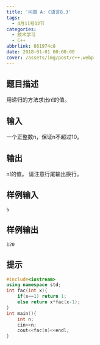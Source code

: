```yaml
---
title: '问题 A: C语言8.3'
tags:
  - 4月11号12节
categories:
  - 技术学习
  - C++
abbrlink: 861974c8
date: 2018-01-01 00:00:00
cover: /assets/img/post/c++.webp
---
```


## 题目描述

用递归的方法求出n!的值。

## 输入

一个正整数n，保证n不超过10。

## 输出

n!的值。
请注意行尾输出换行。

## 样例输入

```
5
```

## 样例输出

```
120
```

## 提示

```c++
#include<iostream>
using namespace std;
int fac(int x){
	if(x==1) return 1;
	else return x*fac(x-1);
}
int main(){
	int n;
	cin>>n;
	cout<<fac(n)<<endl;
}
```

